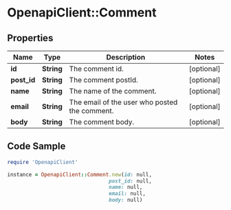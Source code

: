 # OpenapiClient::Comment

## Properties

Name | Type | Description | Notes
------------ | ------------- | ------------- | -------------
**id** | **String** | The comment id. | [optional] 
**post_id** | **String** | The comment postId. | [optional] 
**name** | **String** | The name of the comment. | [optional] 
**email** | **String** | The email of the user who posted the comment. | [optional] 
**body** | **String** | The comment body. | [optional] 

## Code Sample

```ruby
require 'OpenapiClient'

instance = OpenapiClient::Comment.new(id: null,
                                 post_id: null,
                                 name: null,
                                 email: null,
                                 body: null)
```


